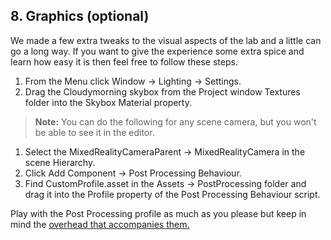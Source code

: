 ## 8. Graphics (optional)

We made a few extra tweaks to the visual aspects of the lab and a little can go a long way. If you want to give the experience some extra spice and learn how easy it is then feel free to follow these steps.

1. From the Menu click Window -> Lighting -> Settings.
2. Drag the Cloudymorning skybox from the Project window Textures folder into the Skybox Material property.

> **Note:** You can do the following for any scene camera, but you won't be able to see it in the editor.
  
1. Select the MixedRealityCameraParent -> MixedRealityCamera in the scene Hierarchy.
2. Click Add Component -> Post Processing Behaviour.
3. Find CustomProfile.asset in the Assets -> PostProcessing folder and drag it into the Profile property of the Post Processing Behaviour script. 
    
Play with the Post Processing profile as much as you please but keep in mind the [overhead that accompanies them.](https://docs.unity3d.com/Manual/PostProcessing-Stack.html)